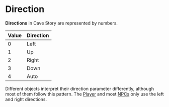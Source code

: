# Direction

**Directions** in Cave Story are represented by numbers.

| Value | Direction |
| ----- | --------- |
| 0     | Left      |
| 1     | Up        |
| 2     | Right     |
| 3     | Down      |
| 4     | Auto      |

Different objects interpret their direction parameter differently, although most of them follow this pattern. The [Player](/api/objects/player/) and most [NPCs](/api/objects/npc/) only use the left and right directions.